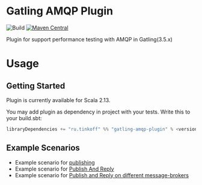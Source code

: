 # Gatling AMQP Plugin 
![Build](https://github.com/TinkoffCreditSystems/gatling-amqp-plugin/workflows/Build/badge.svg) [![Maven Central](https://img.shields.io/maven-central/v/ru.tinkoff/gatling-amqp-plugin_2.12.svg?color=success)](https://search.maven.org/search?q=ru.tinkoff.gatling-amqp-plugin)

Plugin for support performance testing with AMQP in Gatling(3.5.x)

# Usage

## Getting Started
Plugin is currently available for Scala 2.13.

You may add plugin as dependency in project with your tests. Write this to your build.sbt: 
``` scala
libraryDependencies += "ru.tinkoff" %% "gatling-amqp-plugin" % <version> % Test
``` 

## Example Scenarios

* Example scenario for [publishing](https://github.com/TinkoffCreditSystems/gatling-amqp-plugin/blob/master/src/test/scala/ru/tinkoff/gatling/amqp/examples/PublishExample.scala)
* Example scenario for [Publish And Reply](https://github.com/TinkoffCreditSystems/gatling-amqp-plugin/blob/master/src/test/scala/ru/tinkoff/gatling/amqp/examples/RequestReplyExample.scala)
* Example scenario for [Publish and Reply on different message-brokers](https://github.com/TinkoffCreditSystems/gatling-amqp-plugin/blob/master/src/test/scala/ru/tinkoff/gatling/amqp/examples/RequestReplyTwoBrokerExample.scala)
